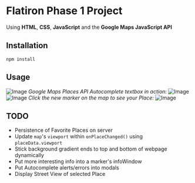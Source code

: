 # Flatiron Phase 1 Project

Using **HTML**, **CSS**, **JavaScript** and the **Google Maps JavaScript API**

## Installation

`npm install`

## Usage

![Image](https://i.imgur.com/RJT2mWK.png)
*Google Maps Places API Autocomplete textbox in action:*
![Image](https://i.imgur.com/78NwXGR.png)
![Image](https://i.imgur.com/AvtYRUf.jpg)
*Click the new marker on the map to see your Place:*
![Image](https://i.imgur.com/rQBhpNI.png)

## TODO
- Persistence of Favorite Places on server
- Update `map`'s `viewport` within `onPlaceChanged()` using `placeData.viewport`
- Stick background gradient ends to top and bottom of webpage dynamically
- Put more interesting info into a marker's infoWindow
- Put Autocomplete alerts/errors into modals
- Display Street View of selected Place